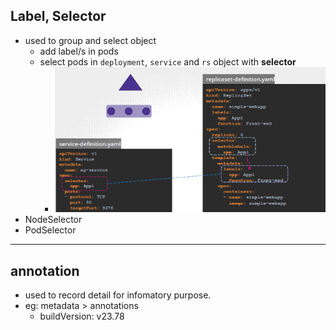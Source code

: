 ## Label, Selector
- used to group and select object
  - add label/s in pods
  - select pods in `deployment`, `service` and `rs` object with **selector**
    - ![img_2.png](../99_img/99_2_img/04/img_2.png)
- NodeSelector
- PodSelector
--- 
## annotation
- used to record detail for infomatory purpose.
- eg: metadata > annotations
  - buildVersion: v23.78

